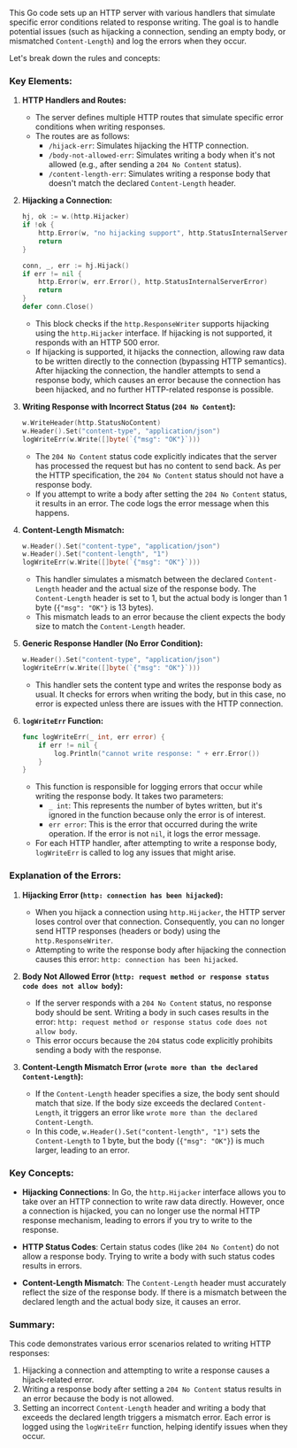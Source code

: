 This Go code sets up an HTTP server with various handlers that simulate specific error conditions related to response writing. The goal is to handle potential issues (such as hijacking a connection, sending an empty body, or mismatched `Content-Length`) and log the errors when they occur.

Let's break down the rules and concepts:

### Key Elements:
1. **HTTP Handlers and Routes:**
   - The server defines multiple HTTP routes that simulate specific error conditions when writing responses.
   - The routes are as follows:
     - `/hijack-err`: Simulates hijacking the HTTP connection.
     - `/body-not-allowed-err`: Simulates writing a body when it's not allowed (e.g., after sending a `204 No Content` status).
     - `/content-length-err`: Simulates writing a response body that doesn't match the declared `Content-Length` header.

2. **Hijacking a Connection:**
   ```go
   hj, ok := w.(http.Hijacker)
   if !ok {
       http.Error(w, "no hijacking support", http.StatusInternalServerError)
       return
   }

   conn, _, err := hj.Hijack()
   if err != nil {
       http.Error(w, err.Error(), http.StatusInternalServerError)
       return
   }
   defer conn.Close()
   ```
   - This block checks if the `http.ResponseWriter` supports hijacking using the `http.Hijacker` interface. If hijacking is not supported, it responds with an HTTP 500 error.
   - If hijacking is supported, it hijacks the connection, allowing raw data to be written directly to the connection (bypassing HTTP semantics). After hijacking the connection, the handler attempts to send a response body, which causes an error because the connection has been hijacked, and no further HTTP-related response is possible.

3. **Writing Response with Incorrect Status (`204 No Content`):**
   ```go
   w.WriteHeader(http.StatusNoContent)
   w.Header().Set("content-type", "application/json")
   logWriteErr(w.Write([]byte(`{"msg": "OK"}`)))
   ```
   - The `204 No Content` status code explicitly indicates that the server has processed the request but has no content to send back. As per the HTTP specification, the `204 No Content` status should not have a response body.
   - If you attempt to write a body after setting the `204 No Content` status, it results in an error. The code logs the error message when this happens.

4. **Content-Length Mismatch:**
   ```go
   w.Header().Set("content-type", "application/json")
   w.Header().Set("content-length", "1")
   logWriteErr(w.Write([]byte(`{"msg": "OK"}`)))
   ```
   - This handler simulates a mismatch between the declared `Content-Length` header and the actual size of the response body. The `Content-Length` header is set to 1, but the actual body is longer than 1 byte (`{"msg": "OK"}` is 13 bytes).
   - This mismatch leads to an error because the client expects the body size to match the `Content-Length` header.

5. **Generic Response Handler (No Error Condition):**
   ```go
   w.Header().Set("content-type", "application/json")
   logWriteErr(w.Write([]byte(`{"msg": "OK"}`)))
   ```
   - This handler sets the content type and writes the response body as usual. It checks for errors when writing the body, but in this case, no error is expected unless there are issues with the HTTP connection.

6. **`logWriteErr` Function:**
   ```go
   func logWriteErr(_ int, err error) {
       if err != nil {
           log.Println("cannot write response: " + err.Error())
       }
   }
   ```
   - This function is responsible for logging errors that occur while writing the response body. It takes two parameters:
     - `_ int`: This represents the number of bytes written, but it's ignored in the function because only the error is of interest.
     - `err error`: This is the error that occurred during the write operation. If the error is not `nil`, it logs the error message.
   - For each HTTP handler, after attempting to write a response body, `logWriteErr` is called to log any issues that might arise.

### Explanation of the Errors:

1. **Hijacking Error (`http: connection has been hijacked`):**
   - When you hijack a connection using `http.Hijacker`, the HTTP server loses control over that connection. Consequently, you can no longer send HTTP responses (headers or body) using the `http.ResponseWriter`.
   - Attempting to write the response body after hijacking the connection causes this error: `http: connection has been hijacked`.

2. **Body Not Allowed Error (`http: request method or response status code does not allow body`):**
   - If the server responds with a `204 No Content` status, no response body should be sent. Writing a body in such cases results in the error: `http: request method or response status code does not allow body`.
   - This error occurs because the `204` status code explicitly prohibits sending a body with the response.

3. **Content-Length Mismatch Error (`wrote more than the declared Content-Length`):**
   - If the `Content-Length` header specifies a size, the body sent should match that size. If the body size exceeds the declared `Content-Length`, it triggers an error like `wrote more than the declared Content-Length`.
   - In this code, `w.Header().Set("content-length", "1")` sets the `Content-Length` to 1 byte, but the body (`{"msg": "OK"}`) is much larger, leading to an error.

### Key Concepts:
- **Hijacking Connections**: In Go, the `http.Hijacker` interface allows you to take over an HTTP connection to write raw data directly. However, once a connection is hijacked, you can no longer use the normal HTTP response mechanism, leading to errors if you try to write to the response.
  
- **HTTP Status Codes**: Certain status codes (like `204 No Content`) do not allow a response body. Trying to write a body with such status codes results in errors.

- **Content-Length Mismatch**: The `Content-Length` header must accurately reflect the size of the response body. If there is a mismatch between the declared length and the actual body size, it causes an error.

### Summary:
This code demonstrates various error scenarios related to writing HTTP responses:
1. Hijacking a connection and attempting to write a response causes a hijack-related error.
2. Writing a response body after setting a `204 No Content` status results in an error because the body is not allowed.
3. Setting an incorrect `Content-Length` header and writing a body that exceeds the declared length triggers a mismatch error.
Each error is logged using the `logWriteErr` function, helping identify issues when they occur.